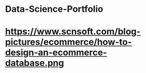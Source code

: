 # Data-Science-Portfolio


# https://www.scnsoft.com/blog-pictures/ecommerce/how-to-design-an-ecommerce-database.png
